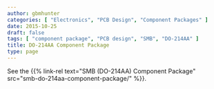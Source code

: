 ```yaml
---
author: gbmhunter
categories: [ "Electronics", "PCB Design", "Component Packages" ]
date: 2015-10-25
draft: false
tags: [ "component package", "PCB design", "SMB", "DO-214AA" ]
title: DO-214AA Component Package
type: page
---
```


See the {{% link-rel text="SMB (DO-214AA) Component Package" src="smb-do-214aa-component-package/" %}}.

